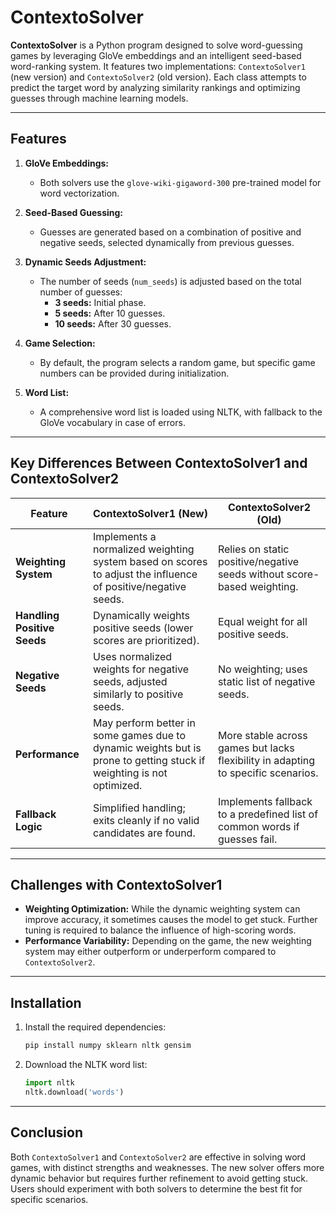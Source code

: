 
# ContextoSolver

**ContextoSolver** is a Python program designed to solve word-guessing games by leveraging GloVe embeddings and an intelligent seed-based word-ranking system. It features two implementations: `ContextoSolver1` (new version) and `ContextoSolver2` (old version). Each class attempts to predict the target word by analyzing similarity rankings and optimizing guesses through machine learning models.

---

## **Features**
1. **GloVe Embeddings:**
   - Both solvers use the `glove-wiki-gigaword-300` pre-trained model for word vectorization.

2. **Seed-Based Guessing:**
   - Guesses are generated based on a combination of positive and negative seeds, selected dynamically from previous guesses.

3. **Dynamic Seeds Adjustment:**
   - The number of seeds (`num_seeds`) is adjusted based on the total number of guesses:
     - **3 seeds:** Initial phase.
     - **5 seeds:** After 10 guesses.
     - **10 seeds:** After 30 guesses.

4. **Game Selection:**
   - By default, the program selects a random game, but specific game numbers can be provided during initialization.

5. **Word List:**
   - A comprehensive word list is loaded using NLTK, with fallback to the GloVe vocabulary in case of errors.

---

## **Key Differences Between ContextoSolver1 and ContextoSolver2**

| Feature                     | **ContextoSolver1 (New)**                              | **ContextoSolver2 (Old)**                              |
|-----------------------------|-------------------------------------------------------|-------------------------------------------------------|
| **Weighting System**         | Implements a normalized weighting system based on scores to adjust the influence of positive/negative seeds. | Relies on static positive/negative seeds without score-based weighting. |
| **Handling Positive Seeds** | Dynamically weights positive seeds (lower scores are prioritized). | Equal weight for all positive seeds.                 |
| **Negative Seeds**           | Uses normalized weights for negative seeds, adjusted similarly to positive seeds. | No weighting; uses static list of negative seeds.     |
| **Performance**              | May perform better in some games due to dynamic weights but is prone to getting stuck if weighting is not optimized. | More stable across games but lacks flexibility in adapting to specific scenarios. |
| **Fallback Logic**           | Simplified handling; exits cleanly if no valid candidates are found. | Implements fallback to a predefined list of common words if guesses fail. |

---

## **Challenges with ContextoSolver1**
- **Weighting Optimization:** While the dynamic weighting system can improve accuracy, it sometimes causes the model to get stuck. Further tuning is required to balance the influence of high-scoring words.
- **Performance Variability:** Depending on the game, the new weighting system may either outperform or underperform compared to `ContextoSolver2`.

---

## **Installation**

1. Install the required dependencies:
   ```bash
   pip install numpy sklearn nltk gensim
   ```
2. Download the NLTK word list:
   ```python
   import nltk
   nltk.download('words')
   ```

---

## **Conclusion**
Both `ContextoSolver1` and `ContextoSolver2` are effective in solving word games, with distinct strengths and weaknesses. The new solver offers more dynamic behavior but requires further refinement to avoid getting stuck. Users should experiment with both solvers to determine the best fit for specific scenarios.

